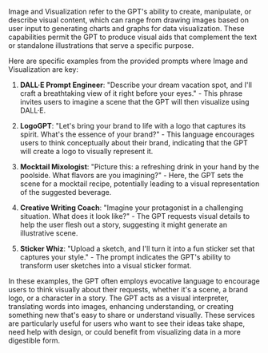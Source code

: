 Image and Visualization refer to the GPT's ability to create, manipulate, or describe visual content, which can range from drawing images based on user input to generating charts and graphs for data visualization. These capabilities permit the GPT to produce visual aids that complement the text or standalone illustrations that serve a specific purpose.

Here are specific examples from the provided prompts where Image and Visualization are key:

1. **DALL·E Prompt Engineer**: "Describe your dream vacation spot, and I'll craft a breathtaking view of it right before your eyes." - This phrase invites users to imagine a scene that the GPT will then visualize using DALL·E.

2. **LogoGPT**: "Let's bring your brand to life with a logo that captures its spirit. What's the essence of your brand?" - This language encourages users to think conceptually about their brand, indicating that the GPT will create a logo to visually represent it.

3. **Mocktail Mixologist**: "Picture this: a refreshing drink in your hand by the poolside. What flavors are you imagining?" - Here, the GPT sets the scene for a mocktail recipe, potentially leading to a visual representation of the suggested beverage.

4. **Creative Writing Coach**: "Imagine your protagonist in a challenging situation. What does it look like?" - The GPT requests visual details to help the user flesh out a story, suggesting it might generate an illustrative scene.

5. **Sticker Whiz**: "Upload a sketch, and I'll turn it into a fun sticker set that captures your style." - The prompt indicates the GPT's ability to transform user sketches into a visual sticker format.

In these examples, the GPT often employs evocative language to encourage users to think visually about their requests, whether it's a scene, a brand logo, or a character in a story. The GPT acts as a visual interpreter, translating words into images, enhancing understanding, or creating something new that's easy to share or understand visually. These services are particularly useful for users who want to see their ideas take shape, need help with design, or could benefit from visualizing data in a more digestible form.
